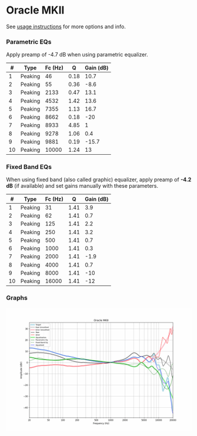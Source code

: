 # Oracle MKII
See [usage instructions](https://github.com/jaakkopasanen/AutoEq#usage) for more options and info.

### Parametric EQs
Apply preamp of -4.7 dB when using parametric equalizer.

|   # | Type    |   Fc (Hz) |    Q |   Gain (dB) |
|-----|---------|-----------|------|-------------|
|   1 | Peaking |        46 | 0.18 |        10.7 |
|   2 | Peaking |        55 | 0.36 |        -8.6 |
|   3 | Peaking |      2133 | 0.47 |        13.1 |
|   4 | Peaking |      4532 | 1.42 |        13.6 |
|   5 | Peaking |      7355 | 1.13 |        16.7 |
|   6 | Peaking |      8662 | 0.18 |       -20   |
|   7 | Peaking |      8933 | 4.85 |         1   |
|   8 | Peaking |      9278 | 1.06 |         0.4 |
|   9 | Peaking |      9881 | 0.19 |       -15.7 |
|  10 | Peaking |     10000 | 1.24 |        13   |

### Fixed Band EQs
When using fixed band (also called graphic) equalizer, apply preamp of **-4.2 dB** (if available) and set gains manually with these parameters.

|   # | Type    |   Fc (Hz) |    Q |   Gain (dB) |
|-----|---------|-----------|------|-------------|
|   1 | Peaking |        31 | 1.41 |         3.9 |
|   2 | Peaking |        62 | 1.41 |         0.7 |
|   3 | Peaking |       125 | 1.41 |         2.2 |
|   4 | Peaking |       250 | 1.41 |         3.2 |
|   5 | Peaking |       500 | 1.41 |         0.7 |
|   6 | Peaking |      1000 | 1.41 |         0.3 |
|   7 | Peaking |      2000 | 1.41 |        -1.9 |
|   8 | Peaking |      4000 | 1.41 |         0.7 |
|   9 | Peaking |      8000 | 1.41 |       -10   |
|  10 | Peaking |     16000 | 1.41 |       -12   |

### Graphs
![](./Oracle%20MKII.png)
